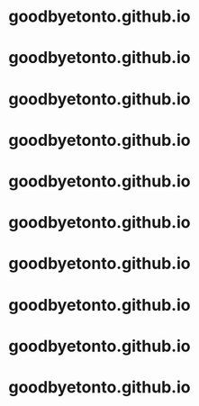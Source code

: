 # goodbyetonto.github.io
# goodbyetonto.github.io
# goodbyetonto.github.io
# goodbyetonto.github.io
# goodbyetonto.github.io
# goodbyetonto.github.io
# goodbyetonto.github.io
# goodbyetonto.github.io
# goodbyetonto.github.io
# goodbyetonto.github.io
